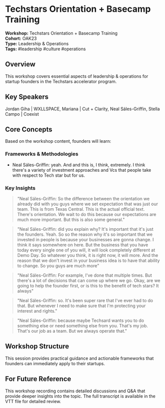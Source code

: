 # Techstars Orientation + Basecamp Training

**Workshop:** Techstars Orientation + Basecamp Training  
**Cohort:** OAK23  
**Type:** Leadership & Operations  
**Tags:** #leadership #culture #operations

## Overview

This workshop covers essential aspects of leadership & operations for startup founders in the Techstars accelerator program.

## Key Speakers

Jordan Giha | WXLLSPACE, Mariana | Cut + Clarity, Neal Sáles-Griffin, Stella Campo | Coexist

## Core Concepts

Based on the workshop content, founders will learn:


### Frameworks & Methodologies

- Neal Sáles-Griffin:  yeah. And and this is, I think, extremely. I think there's a variety of investment approaches and Vcs that people take with respect to Tech star but for us.

### Key Insights

> "Neal Sáles-Griffin: So the difference between the orientation we already did with you guys where we set expectation that was just our team. This is from Texas Central. This is the actual official text. There's orientation. We wait to do this because our expectations are much more important. But this is also some general."

> "Neal Sáles-Griffin: did you explain why? It's important that it's just the founders. Yeah. So so the reason why it's so important that we invested in people is because your businesses are gonna change. I think it says somewhere on here. But the business that you have today every single one of you will, it will look completely different at Demo Day. So whatever you think, it is right now, it will more. And the reason that we don't invest in your business idea is to have that ability to change. So you guys are much more"

> "Neal Sáles-Griffin: For example, I've done that multiple times. But there's a lot of decisions that can come up where we go. Okay, are we going to help the founder first, or is this to the benefit of tech stars? It always"

> "Neal Sáles-Griffin: so. It's been super rare that I've ever had to do that. But whenever I need to make sure that I'm protecting your interest and rights."

> "Neal Sáles-Griffin: because maybe Techsard wants you to do something else or need something else from you. That's my job. That's our job as a team. But we always operate that."


## Workshop Structure

This session provides practical guidance and actionable frameworks that founders can immediately apply to their startups.

## For Future Reference

This workshop recording contains detailed discussions and Q&A that provide deeper insights into the topic. The full transcript is available in the VTT file for detailed review.

